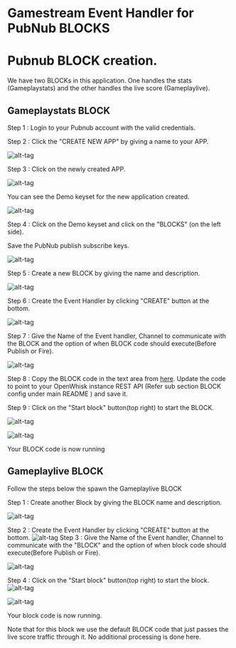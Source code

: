 # Gamestream Event Handler for PubNub BLOCKS

# Pubnub BLOCK creation.

We have two BLOCKs in this application. One handles the stats  (Gameplaystats) and the other handles the live score (Gameplaylive).


## Gameplaystats BLOCK

Step 1 : Login to your Pubnub account with the valid credentials.

Step 2 : Click the "CREATE NEW APP" by giving a name to your APP.

![alt-tag](https://github.com/shyampurk/Gamestream/blob/master/screenshots/Block/opb1.png)

Step 3 : Click on the newly created APP.

![alt-tag](https://github.com/shyampurk/Gamestream/blob/master/screenshots/Block/opb2.png)
         
You can see the Demo keyset for the new application created.

![alt-tag](https://github.com/shyampurk/Gamestream/blob/master/screenshots/Block/opb3.png)         

Step 4 : Click on the Demo keyset and click on the "BLOCKS" (on the left side).

Save the PubNub publish subscribe keys.

![alt-tag](https://github.com/shyampurk/Gamestream/blob/master/screenshots/Block/opb4.png)


Step 5 : Create a new BLOCK by giving the name and description.

![alt-tag](https://github.com/shyampurk/Gamestream/blob/master/screenshots/Block/opb5.png)


Step 6 : Create the Event Handler by clicking "CREATE" button at the bottom.

![alt-tag](https://github.com/shyampurk/Gamestream/blob/master/screenshots/Block/opb6.png)

Step 7 : Give the Name of the Event handler, Channel to communicate with the BLOCK and the option of when BLOCK 
code should execute(Before Publish or Fire).

![alt-tag](https://github.com/shyampurk/Gamestream/blob/master/screenshots/Block/opb7.png)

Step 8 : Copy the BLOCK code in the text area from [here](https://github.com/shyampurk/Gamestream/blob/master/Block/main.js). Update the code to point to your OpenWhisk instance REST API (Refer sub section BLOCK config under main README ) and save it.

Step 9 : Click on the "Start block" button(top right) to start the BLOCK.

![alt-tag](https://github.com/shyampurk/Gamestream/blob/master/screenshots/Block/opb8.png)

![alt-tag](https://github.com/shyampurk/Gamestream/blob/master/screenshots/Block/opb9.png)

Your BLOCK code is now running              


## Gameplaylive BLOCK

Follow the steps below the spawn the Gameplaylive BLOCK

Step 1 : Create another Block by giving the BLOCK name and description.

![alt-tag](https://github.com/shyampurk/Gamestream/blob/master/screenshots/Block/b2_1.png)

Step 2 : Create the Event Handler by clicking "CREATE" button at the bottom.
![alt-tag](https://github.com/shyampurk/Gamestream/blob/master/screenshots/Block/b2_2.png)
Step 3 : Give the Name of the Event handler, Channel to communicate with the "BLOCK" and the option of when block 
code should execute(Before Publish or Fire).

![alt-tag](https://github.com/shyampurk/Gamestream/blob/master/screenshots/Block/b2_3.png)

Step 4 : Click on the "Start block" button(top right) to start the block.
![alt-tag](https://github.com/shyampurk/Gamestream/blob/master/screenshots/Block/b2_4.png)

![alt-tag](https://github.com/shyampurk/Gamestream/blob/master/screenshots/Block/b2_5.png)

Your block code is now running.

Note that for this block we use the default BLOCK code that just passes the live score traffic through it. No additional processing is done here. 
